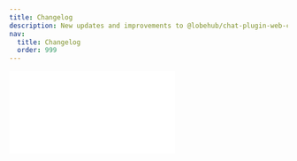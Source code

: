 ```yaml
---
title: Changelog
description: New updates and improvements to @lobehub/chat-plugin-web-crawler
nav:
  title: Changelog
  order: 999
---
```


<embed src="../CHANGELOG.md"></embed>
